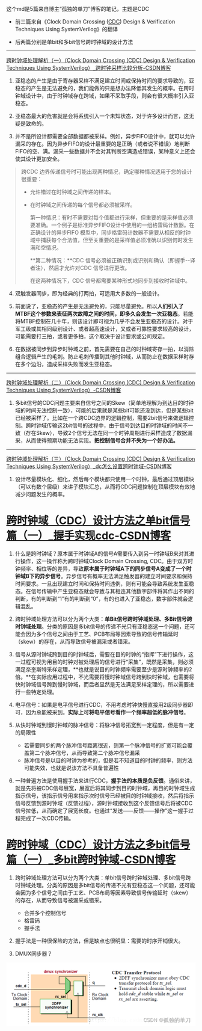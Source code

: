 这个md是5篇来自博主“孤独的单刀”博客的笔记，主题是CDC

- 前三篇来自《Clock Domain Crossing ([CDC](https://so.csdn.net/so/search?q=CDC&spm=1001.2101.3001.7020)) Design & Verification Techniques Using SystemVerilog》的翻译

- 后两篇分别是单bit和多bit信号跨时钟域的设计方法

---

[跨时钟域处理解析（一）（Clock Domain Crossing (CDC) Design & Verification Techniques Using SystemVerilog）_跨时钟采样比较分析-CSDN博客](https://wuzhikai.blog.csdn.net/article/details/122874278)

1. 亚稳态的产生是由于寄存器采样不满足建立时间或保持时间的要求导致的，亚稳态的产生是无法避免的，我们能做的只是想办法降低其发生的概率。在跨时钟域设计中，由于时钟域存在跨域，如果不采取手段，则会有很大概率引入亚稳态。
2. 亚稳态最大的危害就是会将系统引入一个未知状态，对于许多设计而言，这无疑是致命的。

3. 并不是所设计都需要全部数据都被采样。例如，异步FIFO设计中，就可以允许漏采的存在。因为异步FIFO的设计最重要的是正确（或者说不错误）地判断FIFO的空、满。漏采一些数据并不会对其判断空满造成错误，某种意义上还会使其设计更加安全。

> 跨CDC 边界传递信号时可能出现两种情况，确定哪种情况适用于您的设计很重要：
>
> - 允许错过在时钟域之间传递的样本。
>
> - 在时钟域之间传递的每个信号都必须被采样。
>
>   第一种情况：有时不需要对每个值都进行采样，但重要的是采样值必须要准确。一个例子是标准异步FIFO设计中使用的一组格雷码计数器。在正确设计的异步FIFO 模型中，同步格雷码计数器不需要从相反的时钟域中捕获每个合法值，但至关重要的是采样值必须准确以识别何时发生满和空情况。
>
>   **第二种情况：**CDC 信号必须被正确识别或识别和确认（即握手--译者注），然后才允许对CDC 信号进行更改。
>
>   在这两种情况下，CDC 信号都需要某种形式地同步到接收时钟域中。

4. 双触发器同步，即为经典的打两拍，可适用大多数的一般设计。
5. 前面说了，亚稳态的产生是无法避免的，只能尽量避免。所以**人们引入了MTBF这个参数来表征两次故障之间的时间，即多久会发生一次亚稳态**。若能将MTBF控制在几十年，则该设计即可视为几乎不会发生亚稳态的设计。对于军工级或其相同级别设计、或者超高速设计，又或者可靠性要求较高的设计，可能需要打三拍，或者更多拍，这个取决于设计要求或公司规定。 

6. 在数据被同步到异步时钟域之前，首先需要在自己的时钟域寄存一拍，以消除组合逻辑产生的毛刺。防止毛刺传播到其他时钟域，从而防止在数据采样时存在多个边沿，造成采样失败而发生亚稳态。

---

[跨时钟域处理解析（二）（Clock Domain Crossing (CDC) Design & Verification Techniques Using SystemVerilog）-CSDN博客](https://blog.csdn.net/wuzhikaidetb/article/details/123510456?spm=1001.2014.3001.5501)

1. 多bit信号的CDC问题主要来自信号之间的Skew（简单地理解为到达目的时钟域的时间无法控制一致），可能的后果就是某些bit可能还没到达，但是某些bit已经被采样了。比如在一个跨CDC边界的逻辑控制，需要2bit信号来做逻辑控制。跨时钟域传输这2bit信号的过程中，由于信号到达目的时钟域的时间不一致（存在Skew），导致2个信号无法在同一个时钟周期进行采样造成了数据漏采，从而使得预期功能无法实现。**把控制信号合并不失为一个好办法。**

---

[跨时钟域处理解析（三）（Clock Domain Crossing (CDC) Design & Verification Techniques Using SystemVerilog）_dc怎么设置跨时钟域-CSDN博客](https://wuzhikai.blog.csdn.net/article/details/123521798)

1. 设计尽量模块化、细化，然后每个模块都只使用一个时钟，最后通过顶层模块（可以有数个层级）来讲子模块汇总，从而将CDC问题控制在顶层模块有效地减少问题发生的概率。

# [跨时钟域（CDC）设计方法之单bit信号篇（一）_握手实现cdc-CSDN博客](https://blog.csdn.net/wuzhikaidetb/article/details/123465709?spm=1001.2014.3001.5501)

1. 什么是跨时钟域？原本属于时钟域A的信号A需要传入到另一时钟域B来对其进行操作，这一操作称为跨时钟域Clock Domain Crossing, CDC。由于双方时钟频率、相位等的差异，导致**原本属于时钟域A下的同步信号A变成了一个时钟域B下的异步信号**。异步信号有概率无法满足触发器的建立时间要求和保持时间要求。一旦出现建立时间和保持时间违例，则有可能会导致系统发生亚稳态。在信号传输中产生亚稳态就会导致与其相连其他数字部件将其作出不同的判断，有的判断到“1”有的判断到“0”，有的也进入了亚稳态，数字部件就会逻辑混乱。

2. 跨时钟域处理方法可以分为两个大类：**单Bit信号跨时钟域处理、多Bit信号跨时钟域处理**。分类的原因是多bit信号的传递不光只有亚稳态这一个问题，还可能会因为多个信号之间由于工艺、PCB布局等因素导致的信号传输延时（skew）的存在，从而导致信号被漏采或者错采。
3. 信号从源时钟域跨到目的时钟域后，需要在目的时钟的“指挥”下进行操作，这一过程可视为用目的时钟对被处理后的信号进行“采集”，既然是采集，则必须满足奈奎斯特采样定理，**也就是说目的时钟频率需要至少是源时钟频率的2倍。**在实际应用过程中，不光需要将慢时钟域信号跨到快时钟域，也需要将快时钟域信号跨到慢时钟域，而后者显然是无法满足采样定理的，所以需要进行一些特定处理。
4. 电平信号：如果是电平信号进行CDC，不用考虑时钟快慢直接用2级同步器即可，因为总能被采到。**实际上可将电平信号看作一个频率超低的脉冲信号**。
5. 从快时钟域到慢时钟域的脉冲信号：将脉冲信号拓宽到一定程度，但是有一定的局限性
   - 若需要同步的两个脉冲信号距离很近，则第一个脉冲信号的扩宽可能会覆盖第二个脉冲信号，从而导致第二个脉冲信号漏采
   - 脉冲信号是以目的时钟为参考的，但是若不知道目的时钟的频率，则方法可能失效，也就是说该方法不具备普遍性

6. 一种普遍方法是使用握手法来进行CDC，**握手法的本质是负反馈**。通俗来讲，就是先将被CDC信号展宽，展宽后将其同步到目的时钟域，再目的时钟域生成指示信号，该指示信号用来指示次时信号已经被目的时钟域接收，然后将指示信号反馈到源时钟域（反馈过程），源时钟域接收到这个反馈信号后将被CDC信号拉低，从而确定了展宽长度。也通过“发送——反馈——操作”这一握手过程完成了一次CDC传输。



# [跨时钟域（CDC）设计方法之多bit信号篇（一）_多bit跨时钟域-CSDN博客](https://wuzhikai.blog.csdn.net/article/details/123653241)

1. 跨时钟域处理方法可以分为两个大类：单bit信号跨时钟域处理、多bit信号跨时钟域处理。分类的原因是多bit信号的传递不光有亚稳态这一个问题，还可能会因为多个信号之间由于工艺、PCB布局等因素导致信号传输延时（skew）的存在，从而导致信号被漏采或错采。
   - 合并多个控制信号
   - 格雷码
   - 握手法

2. 握手法是一种很保险的方法，但是缺点也很明显：需要的时序开销很大。

3. DMUX同步器？

![img](CDC.assets/watermark,type_d3F5LXplbmhlaQ,shadow_50,text_Q1NETiBA5a2k54us55qE5Y2V5YiA,size_15,color_FFFFFF,t_70,g_se,x_16.png)